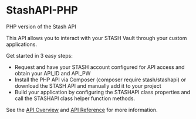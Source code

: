 # StashAPI-PHP
PHP version of the Stash API

This API allows you to interact with your STASH Vault through your custom applications.

Get started in 3 easy steps:
* Request and have your STASH account configured for API access and obtain your API_ID and API_PW
* Install the PHP API via Composer (composer require stash/stashapi) or download the STASH API and manually add it to your project
* Build your application by configuring the STASHAPI class properties and call the STASHAPI class helper function methods.

See the [API Overview](https://www.stashbusiness.com/helpcenter/content/apioverview) and [API Reference](https://www.stashbusiness.com/helpcenter/content/apireference) for more information.
